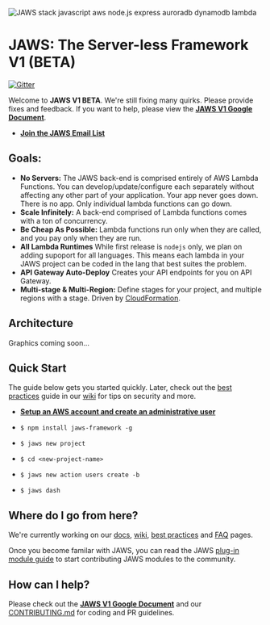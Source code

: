 ![JAWS stack javascript aws node.js express auroradb dynamodb lambda](https://github.com/jaws-stack/JAWS/blob/v1.0/jaws_v1_logo.png)

JAWS: The Server-less Framework V1 (BETA)
=================================

[![Gitter](https://badges.gitter.im/Join%20Chat.svg)](https://gitter.im/jaws-stack/JAWS?utm_source=badge&utm_medium=badge&utm_campaign=pr-badge)

Welcome to **JAWS V1 BETA**.  We're still fixing many quirks.  Please provide fixes and feedback.  If you want to help, please view the **[JAWS V1 Google Document](https://docs.google.com/document/d/1SeTgtsQc620vcwgGMZ4F2yuWVf-A3JmpTn1VT8pKYsA/edit#)**.

* **[Join the JAWS Email List](http://eepurl.com/bvz5Nj)**

## Goals:

 - **No Servers:** The JAWS back-end is comprised entirely of AWS Lambda Functions.  You can develop/update/configure each separately without affecting any other part of your application.  Your app never goes down.  There is no app.  Only individual lambda functions can go down.
 - **Scale Infinitely:**  A back-end comprised of Lambda functions comes with a ton of concurrency.
 - **Be Cheap As Possible:**  Lambda functions run only when they are called, and you pay only when they are run.
 - **All Lambda Runtimes** While first release is `nodejs` only, we plan on adding supoport for all languages. This means each lambda in your JAWS project can be coded in the lang that best suites the problem.
 - **API Gateway Auto-Deploy** Creates your API endpoints for you on API Gateway.
 - **Multi-stage & Multi-Region:** Define stages for your project, and multiple regions with a stage. Driven by [CloudFormation](https://aws.amazon.com/cloudformation/).

## Architecture

Graphics coming soon...

## Quick Start

The guide below gets you started quickly.  Later, check out the [best practices](https://github.com/jaws-stack/JAWS/wiki/v1:best-practices) guide in our  [wiki](https://github.com/jaws-stack/JAWS/wiki) for tips on security and more.

*  **[Setup an AWS account and create an administrative user](https://github.com/jaws-framework/JAWS/wiki/v1:-AWS-Account-setup)**

*  ```$ npm install jaws-framework -g```

*  ```$ jaws new project```

*  ```$ cd <new-project-name>```

*  ```$ jaws new action users create -b```

* ```$ jaws dash```

## Where do I go from here?

We're currently working on our [docs](./docs/), [wiki](https://github.com/jaws-stack/JAWS/wiki), [best practices](https://github.com/jaws-stack/JAWS/wiki/v1:best-practices) and [FAQ](https://github.com/jaws-stack/JAWS/wiki/FAQ) pages.

Once you become familar with JAWS, you can read the JAWS [plug-in module guide](./docs/plugin-module-guide.md) to start contributing JAWS modules to the community.

## How can I help?

Please check out the **[JAWS V1 Google Document](https://docs.google.com/document/d/1SeTgtsQc620vcwgGMZ4F2yuWVf-A3JmpTn1VT8pKYsA/edit#)** and our [CONTRIBUTING.md](./CONTRIBUTING.md) for coding and PR guidelines.
